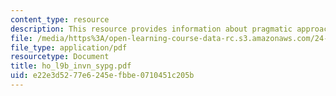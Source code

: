 ```yaml
---
content_type: resource
description: This resource provides information about pragmatic approach to intervention.
file: /media/https%3A/open-learning-course-data-rc.s3.amazonaws.com/24-946-linguistic-theory-and-the-japanese-language-fall-2004/e22e3d5277e6245efbbe0710451c205b_ho_l9b_invn_sypg.pdf
file_type: application/pdf
resourcetype: Document
title: ho_l9b_invn_sypg.pdf
uid: e22e3d52-77e6-245e-fbbe-0710451c205b
---
```

